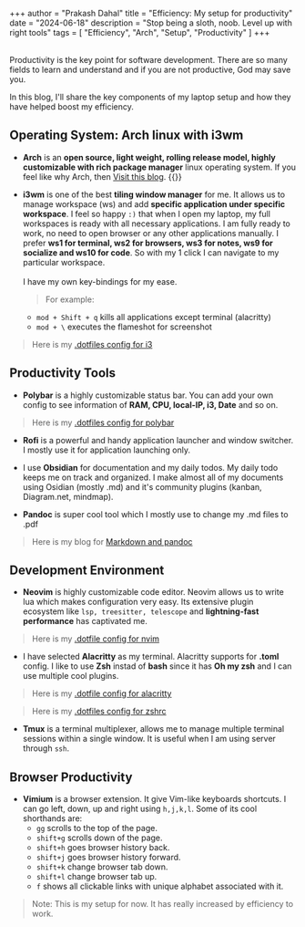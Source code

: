 +++
author = "Prakash Dahal"
title = "Efficiency: My setup for productivity"
date = "2024-06-18"
description = "Stop being a sloth, noob. Level up with right tools"
tags = [
    "Efficiency",
    "Arch",
    "Setup",
    "Productivity"
    ]
+++

<br/>
Productivity is the key point for software development. There are so many fields to learn and understand and if you are not productive, God may save you.

In this blog, I'll share the key components of my laptop setup and how they have helped boost my efficiency.

<!--more-->

## Operating System: Arch linux with i3wm

- **Arch** is an **open source, light weight, rolling release model, highly customizable with rich package manager** linux operating system. If you feel like why Arch, then [Visit this blog](https://prakashdahal.github.io/blogs/linux-setup/arch/).
  {{<renderImage url="/images/linux_setup/arch-neofetch.png" alignImg="center" width="100%">}}

- **i3wm** is one of the best **tiling window manager** for me. It allows us to manage workspace (ws) and add **specific application under specific workspace**. I feel so happy `:)` that when I open my laptop, my full workspaces is ready with all necessary applications. I am fully ready to work, no need to open browser or any other applications manually. 
I prefer **ws1 for terminal, ws2 for browsers, ws3 for notes, ws9 for socialize and ws10 for code**. So with my 1 click I can navigate to my particular workspace. 
<br/><br/>I have my own key-bindings for my ease. 

    > For example: 
    - `mod + Shift + q` kills all applications except terminal (alacritty)
    - `mod + \` executes the flameshot for screenshot
    
> Here is my [.dotfiles config for i3](https://github.com/PrakashDahal/.dotfiles/tree/main/i3)

## Productivity Tools

- **Polybar** is a highly customizable status bar. You can add your own config to see information of **RAM, CPU, local-IP, i3, Date** and so on. 

> Here is my [.dotfiles config for polybar](https://github.com/PrakashDahal/.dotfiles/tree/main/polybar)

- **Rofi** is a powerful and handy application launcher and window switcher. I mostly use it for application launching only.

- I use **Obsidian** for documentation and my daily todos. My daily todo keeps me on track and organized. I make almost all of my documents using Osidian (mostly .md) and it's community plugins (kanban, Diagram.net, mindmap). 

- **Pandoc** is super cool tool which I mostly use to change my .md files to .pdf
> Here is my blog for [Markdown and pandoc](https://prakashdahal.github.io/blogs/documentation/markdown)

## Development Environment

- **Neovim** is highly customizable code editor. Neovim allows us to write lua which makes configuration very easy. Its extensive plugin ecosystem like `lsp, treesitter, telescope` and **lightning-fast performance** has captivated me.  

> Here is my [.dotfile config for nvim](https://github.com/PrakashDahal/.dotfiles/tree/main/nvim)

- I have selected **Alacritty** as my terminal. Alacritty supports for **.toml** config. I like to use **Zsh** instad of **bash** since it has **Oh my zsh** and I can use multiple cool plugins. 

> Here is my [.dotfile config for alacritty](https://github.com/PrakashDahal/.dotfiles/tree/main/alacritty)

> Here is my [.dotfiles config for zshrc](https://github.com/PrakashDahal/.dotfiles/blob/main/.zshrc)

- **Tmux** is a terminal multiplexer, allows me to manage multiple terminal sessions within a single window. It is useful when I am using server through `ssh`.

## Browser Productivity

- **Vimium** is a browser extension. It give Vim-like keyboards shortcuts. I can go left, down, up and right using `h,j,k,l`. Some of its cool shorthands are:
    - `gg` scrolls to the top of the page.
    - `shift+g` scrolls down of the page.
    - `shift+h` goes browser history back.
    - `shift+j` goes browser history forward.
    - `shift+k` change browser tab down.
    - `shift+l` change browser tab up.
    - `f` shows all clickable links with unique alphabet associated with it.

> Note: This is my setup for now. It has really increased by efficiency to work.

